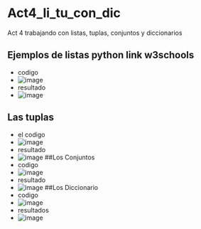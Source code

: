 # Act4_li_tu_con_dic
Act 4 trabajando con listas, tuplas, conjuntos y diccionarios
## Ejemplos de listas python link w3schools
- codigo
- ![image](https://github.com/user-attachments/assets/97f12786-37bc-4362-a6fd-b806848dbffb)
- resultado
- ![image](https://github.com/user-attachments/assets/df21d552-1acf-438a-912e-fdcab5d7f202)

## Las tuplas
- el codigo
- ![image](https://github.com/user-attachments/assets/582c751c-f8a3-48c3-b4ae-ec24d01a5308)
- resultado
- ![image](https://github.com/user-attachments/assets/fd5f6000-46dc-4ecf-9c53-13a3f491814e)
##Los Conjuntos
- codigo
- ![image](https://github.com/user-attachments/assets/0b5ad57f-478c-47a6-be28-b4481dc7141d)
- resultado
- ![image](https://github.com/user-attachments/assets/b6a46bc2-f2f3-41c7-8b00-400f74f3e40b)
##Los Diccionario
- codigo
- ![image](https://github.com/user-attachments/assets/147fef8d-5159-458c-aad6-f8a65e4b31b9)
- resultados
- ![image](https://github.com/user-attachments/assets/c1d0c900-ae5f-474c-af9e-85ca34dbe40c)

